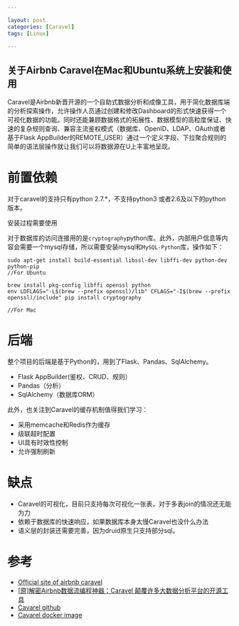 ```yaml
---

layout: post
categories: [Caravel]
tags: [Linux]

---
```


关于Airbnb Caravel在Mac和Ubuntu系统上安装和使用
---


Caravel是Airbnb新晋开源的一个自助式数据分析和成像工具，用于简化数据库端的分析探索操作，允许操作人员通过创建和修改Dashboard的形式快速获得一个可视化数据的功能。同时还能兼顾数据格式的拓展性、数据模型的高粒度保证、快速的复杂规则查询、兼容主流鉴权模式（数据库、OpenID、LDAP、OAuth或者基于Flask AppBuilder的REMOTE_USER）通过一个定义字段、下拉聚合规则的简单的语法层操作就让我们可以将数据源在U上丰富地呈现。

前置依赖
===
对于caravel的支持只有python 2.7.*，不支持python3 或者2.6及以下的python版本。

安装过程需要使用

对于数据库的访问连接用的是`cryptography`python库。此外，内部用户信息等内容会需要一个mysql存储，所以需要安装mysql和`MySQL-Python`库，操作如下：

```shell
sudo apt-get install build-essential libssl-dev libffi-dev python-dev python-pip
//For Ubuntu

brew install pkg-config libffi openssl python
env LDFLAGS="-L$(brew --prefix openssl)/lib" CFLAGS="-I$(brew --prefix openssl)/include" pip install cryptography

//For Mac
```


后端
===
整个项目的后端是基于Python的，用到了Flask、Pandas、SqlAlchemy。

- Flask AppBuilder(鉴权、CRUD、规则）
- Pandas（分析）
- SqlAlchemy（数据库ORM）

此外，也关注到Caravel的缓存机制值得我们学习：

- 采用memcache和Redis作为缓存
- 级联超时配置
- UI具有时效性控制
- 允许强制刷新

缺点
===
- Caravel的可视化，目前只支持每次可视化一张表，对于多表join的情况还无能为力
- 依赖于数据库的快速响应，如果数据库本身太慢Caravel也没什么办法
- 语义层的封装还需要完善，因为druid原生只支持部分sql。

参考
===
- [Official site of airbnb caravel](http://airbnb.io/caravel/)
- [[原]解密Airbnb数据流编程神器：Caravel 颠覆许多大数据分析平台的开源工具](https://segmentfault.com/a/1190000005083953)
- [Cavarel github](https://github.com/airbnb/caravel)
- [Cavarel docker image](https://hub.docker.com/r/kochalex/caravel/)